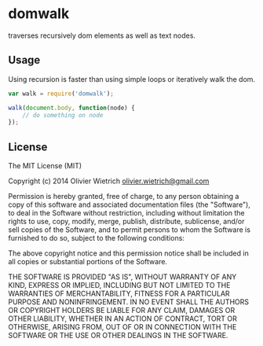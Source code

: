 domwalk
=======

  traverses recursively dom elements as well as text nodes.

## Usage

  Using recursion is faster than using simple loops or iteratively walk the dom.

```js
var walk = require('domwalk');

walk(document.body, function(node) {
	// do something on node
});
```

## License

The MIT License (MIT)

Copyright (c) 2014 Olivier Wietrich <olivier.wietrich@gmail.com>

Permission is hereby granted, free of charge, to any person obtaining a copy of this software and associated documentation files (the "Software"), to deal in the Software without restriction, including without limitation the rights to use, copy, modify, merge, publish, distribute, sublicense, and/or sell copies of the Software, and to permit persons to whom the Software is furnished to do so, subject to the following conditions:

The above copyright notice and this permission notice shall be included in all copies or substantial portions of the Software.

THE SOFTWARE IS PROVIDED "AS IS", WITHOUT WARRANTY OF ANY KIND, EXPRESS OR IMPLIED, INCLUDING BUT NOT LIMITED TO THE WARRANTIES OF MERCHANTABILITY, FITNESS FOR A PARTICULAR PURPOSE AND NONINFRINGEMENT. IN NO EVENT SHALL THE AUTHORS OR COPYRIGHT HOLDERS BE LIABLE FOR ANY CLAIM, DAMAGES OR OTHER LIABILITY, WHETHER IN AN ACTION OF CONTRACT, TORT OR OTHERWISE, ARISING FROM, OUT OF OR IN CONNECTION WITH THE SOFTWARE OR THE USE OR OTHER DEALINGS IN THE SOFTWARE.